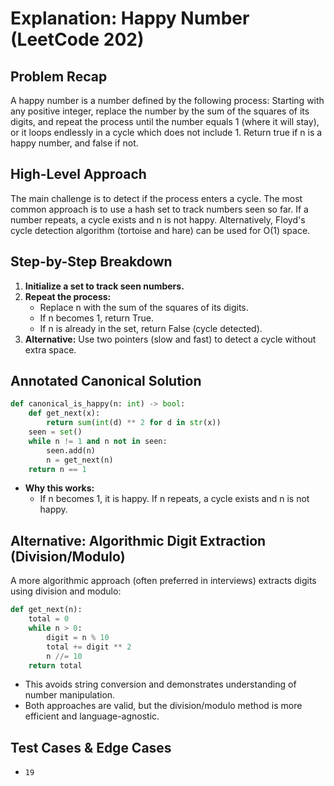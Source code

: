 # Explanation: Happy Number (LeetCode 202)

## Problem Recap
A happy number is a number defined by the following process: Starting with any positive integer, replace the number by the sum of the squares of its digits, and repeat the process until the number equals 1 (where it will stay), or it loops endlessly in a cycle which does not include 1. Return true if n is a happy number, and false if not.

## High-Level Approach
The main challenge is to detect if the process enters a cycle. The most common approach is to use a hash set to track numbers seen so far. If a number repeats, a cycle exists and n is not happy. Alternatively, Floyd's cycle detection algorithm (tortoise and hare) can be used for O(1) space.

## Step-by-Step Breakdown
1. **Initialize a set to track seen numbers.**
2. **Repeat the process:**
   - Replace n with the sum of the squares of its digits.
   - If n becomes 1, return True.
   - If n is already in the set, return False (cycle detected).
3. **Alternative:** Use two pointers (slow and fast) to detect a cycle without extra space.

## Annotated Canonical Solution
```python
def canonical_is_happy(n: int) -> bool:
    def get_next(x):
        return sum(int(d) ** 2 for d in str(x))
    seen = set()
    while n != 1 and n not in seen:
        seen.add(n)
        n = get_next(n)
    return n == 1
```
- **Why this works:**
  - If n becomes 1, it is happy. If n repeats, a cycle exists and n is not happy.

## Alternative: Algorithmic Digit Extraction (Division/Modulo)
A more algorithmic approach (often preferred in interviews) extracts digits using division and modulo:

```python
def get_next(n):
    total = 0
    while n > 0:
        digit = n % 10
        total += digit ** 2
        n //= 10
    return total
```
- This avoids string conversion and demonstrates understanding of number manipulation.
- Both approaches are valid, but the division/modulo method is more efficient and language-agnostic.

## Test Cases & Edge Cases
- `19`